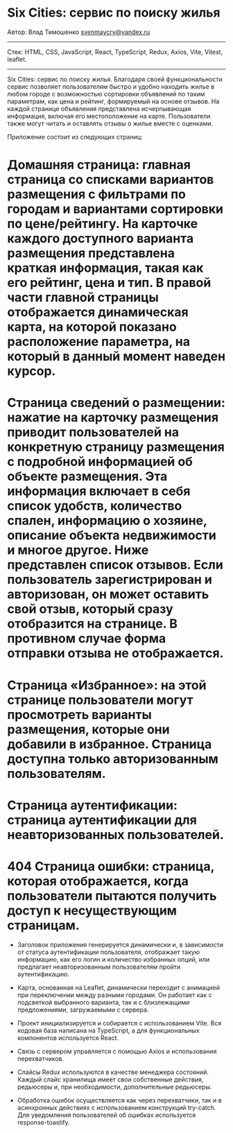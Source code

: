 # Six Cities: сервис по поиску жилья
Автор: Влад Тимошенко <svenmaycry@yandex.ru>


---

Стек: HTML, CSS, JavaScript, React, TypeScript, Redux, Axios, Vite, Vitest, leaflet.

---

Six Cities: сервис по поиску жилья. Благодаря своей функциональности сервис позволяет пользователям быстро и удобно находить жилье в любом городе с возможностью сортировки объявлений по таким параметрам, как цена и рейтинг, формируемый на основе отзывов. На каждой странице объявления представлена ​​исчерпывающая информация, включая его местоположение на карте. Пользователи также могут читать и оставлять отзывы о жилье вместе с оценками.

Приложение состоит из следующих страниц:

# Домашняя страница: главная страница со списками вариантов размещения с фильтрами по городам и вариантами сортировки по цене/рейтингу. На карточке каждого доступного варианта размещения представлена ​​краткая информация, такая как его рейтинг, цена и тип. В правой части главной страницы отображается динамическая карта, на которой показано расположение параметра, на который в данный момент наведен курсор.

# Страница сведений о размещении: нажатие на карточку размещения приводит пользователей на конкретную страницу размещения с подробной информацией об объекте размещения. Эта информация включает в себя список удобств, количество спален, информацию о хозяине, описание объекта недвижимости и многое другое. Ниже представлен список отзывов. Если пользователь зарегистрирован и авторизован, он может оставить свой отзыв, который сразу отобразится на странице. В противном случае форма отправки отзыва не отображается.

# Страница «Избранное»: на этой странице пользователи могут просмотреть варианты размещения, которые они добавили в избранное. Страница доступна только авторизованным пользователям.

# Страница аутентификации: страница аутентификации для неавторизованных пользователей.

# 404 Страница ошибки: страница, которая отображается, когда пользователи пытаются получить доступ к несуществующим страницам.

* Заголовок приложения генерируется динамически и, в зависимости от статуса аутентификации пользователя, отображает такую ​​информацию, как его логин и количество избранных опций, или предлагает неавторизованным пользователям пройти аутентификацию.

* Карта, основанная на Leaflet, динамически переходит с анимацией при переключении между разными городами. Он работает как с подсветкой выбранного варианта, так и с близлежащими предложениями, загружаемыми с сервера.

* Проект инициализируется и собирается с использованием Vite. Вся кодовая база написана на TypeScript, а для функциональных компонентов используется React.

* Связь с сервером управляется с помощью Axios и использования перехватчиков.

* Слайсы Redux используются в качестве менеджера состояний. Каждый слайс хранилища имеет свои собственные действия, редьюсеры и, при необходимости, дополнительные редьюсеры.

* Обработка ошибок осуществляется как через перехватчики, так и в асинхронных действиях с использованием конструкций try-catch. Для уведомления пользователей об ошибках используется response-toastify.

